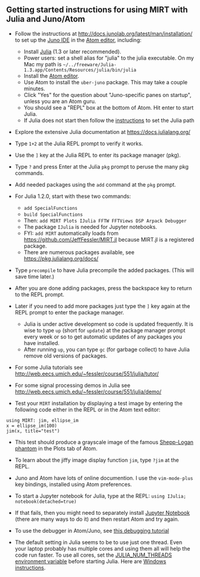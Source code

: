 ## Getting started instructions for using MIRT with Julia and Juno/Atom

* Follow the instructions at
http://docs.junolab.org/latest/man/installation/
to set up the [Juno IDE](https://junolab.org/) in
  the [Atom editor](https://atom.io), including:

  - Install [Julia](https://julialang.org) (1.3 or later recommended).
  - Power users: set a shell alias for "julia" to the julia executable.
On my Mac my path is
`~/../freeware/Julia-1.3.app/Contents/Resources/julia/bin/julia`
  - Install the [Atom editor](https://atom.io).
  - Use Atom to install the `uber-juno` package. This may take a couple minutes.
  - Click "Yes" for the question about "Juno-specific panes on startup", unless you are an Atom guru.
  - You should see a "REPL" box at the bottom of Atom.  Hit enter to start Julia.
  - If Julia does not start then follow the [instructions](http://docs.junolab.org/latest/man/installation/#Note-1) to set the Julia path

* Explore the extensive Julia documentation at https://docs.julialang.org/
* Type ```1+2``` at the Julia REPL prompt to verify it works.
* Use the `]` key at the Julia REPL to enter its package manager (pkg).
* Type `?` and press Enter at the Julia `pkg` prompt to peruse the many pkg commands.
* Add needed packages using the `add` command at the `pkg` prompt.
* For Julia 1.2.0, start with these two commands:
  - `add SpecialFunctions`
  - `build SpecialFunctions`
  - Then: `add MIRT Plots IJulia FFTW FFTViews DSP Arpack Debugger`
  - The package `IJulia` is needed for Jupyter notebooks.
  - FYI: `add MIRT` automatically loads from https://github.com/JeffFessler/MIRT.jl because MIRT.jl is a registered package.
  - There are numerous packages available, see https://pkg.julialang.org/docs/
* Type `precompile` to have Julia precompile the added packages.
(This will save time later.)
* After you are done adding packages, press the backspace key to return to the REPL prompt.
* Later if you need to add more packages just type the `]` key again at the REPL prompt to enter the package manager.
  - Julia is under active development so code is updated frequently.  It is wise to type `up` (short for `update`) at the package manager prompt every week or so to get automatic updates of any packages you have installed.
  - After running `up`, you can type `gc` (for garbage collect) to have Julia remove old versions of packages.
* For some Julia tutorials see
http://web.eecs.umich.edu/~fessler/course/551/julia/tutor/
* For some signal processing demos in Julia see
http://web.eecs.umich.edu/~fessler/course/551/julia/demo/
* Test your `MIRT` installation by displaying a test image by entering the following code either in the REPL or in the Atom text editor:
```
using MIRT: jim, ellipse_im
x = ellipse_im(100)
jim(x, title="test")
```
* This test should produce a grayscale image of the famous
[Shepp-Logan phantom](https://en.wikipedia.org/wiki/Shepp%E2%80%93Logan_phantom) in the Plots tab of Atom.
* To learn about the jiffy image display function `jim`, type `?jim` at the REPL.
* Juno and Atom have lots of online documention.
I use the `vim-mode-plus` key bindings, installed using Atom preferences.

* To start a Jupyter notebook for Julia, type at the REPL:
`using IJulia; notebook(detached=true)`

* If that fails, then you might need to separately install [Jupyter Notebook](https://jupyter.readthedocs.io/en/latest/install.html)
(there are many ways to do it) and then restart Atom and try again.

* To use the debugger in Atom/Juno, see
[this debugging tutorial](http://docs.junolab.org/latest/man/debugging)

* The default setting in Julia seems to be to use just one thread.
Even your laptop probably has multiple cores and using them all
will help the code run faster.
To use all cores,
set the
[JULIA_NUM_THREADS environment variable](https://docs.julialang.org/en/latest/manual/environment-variables/#JULIA_NUM_THREADS-1)
before starting Julia.
Here are
[Windows instructions](./thread-pc.md).
